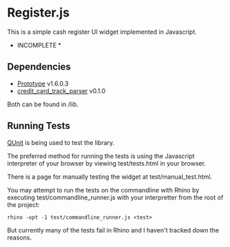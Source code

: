 Register.js
===========

This is a simple cash register UI widget implemented in Javascript.

* INCOMPLETE *

Dependencies
------------

 * [Prototype](http://prototypejs.org) v1.6.0.3
 * [credit_card_track_parser](https://github.com/jpartlow/credit_card_track_parser) v0.1.0

Both can be found in /lib.

Running Tests
-------------

[QUnit](http://docs.jquery.com/QUnit) is being used to test the library.

The preferred method for running the tests is using the Javascript interpreter of your browser by viewing test/tests.html in your browser.

There is a page for manually testing the widget at test/manual_test.html.

You may attempt to run the tests on the commandline with Rhino by executing test/commandline_runner.js with your interpretter from the root of the project:

    rhino -opt -1 test/commandline_runner.js <test>

But currently many of the tests fail in Rhino and I haven't tracked down the reasons.
